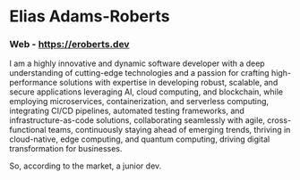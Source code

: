 # Elias Adams-Roberts
### Web - https://eroberts.dev

I am a highly innovative and dynamic software developer with a deep understanding of cutting-edge technologies and a passion for crafting high-performance solutions with expertise in developing robust, scalable, and secure applications leveraging AI, cloud computing, and blockchain, while employing microservices, containerization, and serverless computing, integrating CI/CD pipelines, automated testing frameworks, and infrastructure-as-code solutions, collaborating seamlessly with agile, cross-functional teams, continuously staying ahead of emerging trends, thriving in cloud-native, edge computing, and quantum computing, driving digital transformation for businesses. 

So, according to the market, a junior dev.
